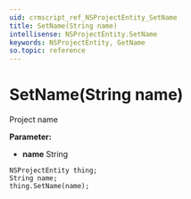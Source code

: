 ```yaml
---
uid: crmscript_ref_NSProjectEntity_SetName
title: SetName(String name)
intellisense: NSProjectEntity.SetName
keywords: NSProjectEntity, GetName
so.topic: reference
---
```


# SetName(String name)

Project name

**Parameter:** 
* **name** String

```crmscript
NSProjectEntity thing;
String name;
thing.SetName(name);
```

